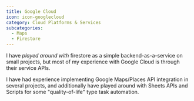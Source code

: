 ```yaml
---
title: Google Cloud
icon: icon-googlecloud
category: Cloud Platforms & Services
subcategories:
  - Maps
  - Firestore
---
```

I have *played around with* firestore as a simple backend-as-a-service on small projects, but most of my experience with Google Cloud is through their service APIs. 

I have had experience implementing Google Maps/Places API integration in several projects, and additionally have played around with Sheets APIs and Scripts for some "quality-of-life" type task automation.